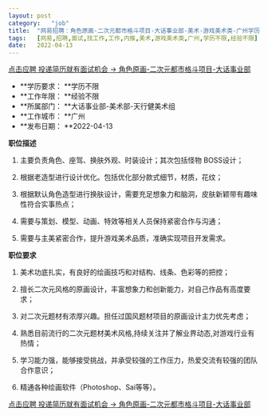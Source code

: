 ```yaml
---
layout:	post
category:	"job"
title:	"网易招聘：角色原画-二次元都市格斗项目-大话事业部-美术-游戏美术类-广州学历不限经验不限"
tags:	[网易,招聘,面试,找工作,工作,内推,美术,游戏美术类,广州,学历不限,经验不限]
date:	2022-04-13
---
```


[点击应聘 投递简历就有面试机会 ->  角色原画-二次元都市格斗项目-大话事业部](http://mobile.bole.netease.com/bole/boleDetail?id=33505&employeeId=346f03c3cda5f04c&key=all)



- **学历要求： **学历不限
- **工作年限： **经验不限
- **所属部门： **大话事业部-美术部-天行健美术组
- **工作城市： **广州
- **发布日期： **2022-04-13



**职位描述**

1. 主要负责角色、座驾、换肤外观、时装设计；其次包括怪物 BOSS设计；

2. 根据老造型进行设计优化。包括优化部分款式细节，材质，花纹；

3. 根据默认角色造型进行换肤设计，需要充足想象力和脑洞，皮肤新颖带有趣味性符合实事热点； 

4. 需要与策划、模型、动画、特效等相关人员保持紧密合作与沟通；

5. 需要与主美紧密合作，提升游戏美术品质，准确实现项目开发需求。





**职位要求**

1. 美术功底扎实，有良好的绘画技巧和对结构、线条、色彩等的把控；

2. 擅长二次元风格的原画设计，丰富想象力和创新能力，对自己作品有高度要求；

3. 对二次元题材有浓厚兴趣。担任过国风题材项目的原画设计主力优先考虑；

4. 熟悉目前流行的二次元题材美术风格,持续关注并了解业界动态,对游戏行业有热情；

5. 学习能力强，能够接受挑战，并承受较强的工作压力，热爱交流有较强的团队合作意识；

6. 精通各种绘画软件（Photoshop、Sai等等）。





[点击应聘 投递简历就有面试机会 ->  角色原画-二次元都市格斗项目-大话事业部](http://mobile.bole.netease.com/bole/boleDetail?id=33505&employeeId=346f03c3cda5f04c&key=all)